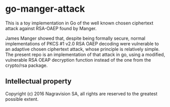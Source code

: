 # go-manger-attack

This is a toy implementation in Go of the well known chosen ciphertext attack against RSA-OAEP found by Manger.

James Manger showed that, despite being formally secure, normal implementations of PKCS #1 v2.0 RSA OAEP decoding were vulnerable to an adaptive chosen ciphertext attack, whose principle is relatively simple.
The present repo is an implementation of that attack in go, using a modified, vulnerable RSA OEAP decryption function instead of the one from the crypto/rsa package.

## Intellectual property

Copyright (c) 2016 Nagravision SA, all rights are reserved to the greatest possible extent.
